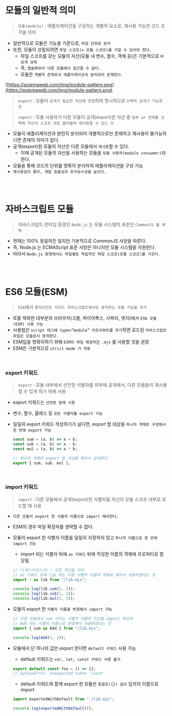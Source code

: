 # 모듈의 일반적 의미

> `모듈(module)` : 애플리케이션을 구성하는 개별적 요소로, 재사용 가능한 코드 조각을 의미

- 일반적으로 모듈은 기능을 기준으로, `파일 단위로 분리`
- 또한, 모듈이 성립되려면 `파일 스코프(= 모듈 스코프)를 가질 수 있어야 한다.`
  - 파일 스코프를 갖는 모듈의 자산(모듈 내 변수, 함수, 객체 등)은 기본적으로 `비공개 상태`
  - 즉, `캡슐화되어 다른 모듈에서 접근할 수 없다.`
  - 모듈은 `개별적 존재로서 애플리케이션과 분리되어 존재한다.`

![https://poiemaweb.com/img/module-pattern.png](https://poiemaweb.com/img/module-pattern.png)

> `export` : 모듈이 `공개가 필요한 자산에 한정`하여 명시적으로 `선택적 공개가 가능한 것`

> `import` : 모듈 사용자가 다른 모듈이 공개(export)한 자산 중 `일부 or 전체를 선택해 자신의 스코프 내로 불러들여 재사용할 수 있는 것`

- 모듈이 애플리케이션과 완전히 분리되어 개별적으로만 존재하고 재사용이 불가능하다면 존재의 의미가 없다.
- 공개(export)된 모듈의 자산은 다른 모듈에서 `재사용`할 수 있다.
  - 이때 공개된 모듈의 자산을 사용하는 모듈을 `모듈 사용자(module consumer)`라 한다.
- 모듈을 통해 코드의 단위를 명확히 분리하여 애플리케이션을 구성 가능
- `재사용성이 좋아, 개발 효율성과 유지보수성을 높인다.`

<br />
<br />

# 자바스크립트 모듈

> 자바스크립트 런타임 환경인 `Node.js` 는 모듈 시스템의 표준인 `CommonJS 를 채택`

- 현재는 100% 동일하진 않지만 기본적으로 CommonJS 사양을 따른다.
- 즉, Node.js 는 ECMAScript 표준 사양은 아니지만 모듈 시스템을 지원한다.
- 따라서 `Node.js 환경에서는 파일별로 독립적인 파일 스코프(모듈 스코프)를 가진다.`

<br />
<br />

# ES6 모듈(ESM)

> `ES6`에서 `클라이언트 사이드 자바스크립트에서도 동작하는 모듈 기능을 추가`

- IE를 제외한 대부분의 브라우저(크롬, 파이어폭스, 사파리, 엣지)에서 `ES6 모듈(ESM) 사용 가능`
- 사용법은 `script 태그에 type=”module” 어트리뷰트를 추가`하면 로드된 `자바스크립트 파일은 모듈로서 동작한다.`
- ESM임을 명확히하기 위해 `ESM의 파일 확장자`는 `.mjs` 를 사용할 것을 권장
- ESM은 기본적으로 `strict mode 가 적용`

<br />

### export 키워드

> `export` : 모듈 내부에서 선언한 식별자를 외부에 공개해서, 다른 모듈들이 재사용할 수 있게 하기 위해 사용

- export 키워드는 `선언문 앞에 사용`
- 변수, 함수, 클래스 등 `모든 식별자를 export 가능`
- 일일히 export 키워드 작성하기가 싫다면, export 할 대상을 `하나의 객체로 구성해서 한 번에 export 가능`

  ```jsx
  const sum = (a, b) => a + b;
  const sub = (a, b) => a - b;
  const mul = (a, b) => a * b;

  // 하나의 객체로 export 할 자산을 묶어서 공개한다.
  export { sum, sub, mul };
  ```

<br />

### import 키워드

> `import` : 다른 모듈에서 공개(export)한 식별자를 자신의 모듈 스코프 내부로 로드할 때 사용

- `다른 모듈이 export 한 식별자 이름으로 import 해야한다.`
- ESM의 경우 파일 확장자를 생략할 수 없다.
- 모듈이 export 한 식별자 이름을 일일히 지정하지 않고 `하나의 이름으로 한 번에 import 가능`

  - import 되는 식별자 뒤에 `as 키워드` 뒤에 작성한 이름의 객체에 프로퍼티로 할당됨

  ```jsx
  // *(에스터리스크) : 모든 자산을 의미
  // as 키워드 뒤에 lib 라는 다른 식별자 이름의 객체로 묶어서 사용하겠다는 것
  import * as lib from "/lib.mjs";

  console.log(lib.sum(1, 2));
  console.log(lib.sub(1, 2));
  console.log(lib.mul(1, 2));
  ```

- 모듈이 export 한 `식별자 이름을 변경해서 import 가능`

  ```jsx
  // 다른 모듈에서 sum 이라는 식별자 이름의 자산을 import 해오되
  // Add 라는 식별자 이름으로 변경해서 사용하겠다는 것
  import { sum as Add } from "/lib.mjs";

  console.log(Add(1, 2));
  ```

- 모듈에서 단 하나의 값만 export 한다면 `default 키워드` 사용 가능

  - default 키워드는 `var, let, const 키워드 사용 불가`

  ```jsx
  export default const foo = () => {};
  // SyntaxError: Unexpected token 'const'
  ```

  - default 키워드와 함께 export 한 모듈은 `중괄호({}) 없이` 임의의 이름으로 import

  ```jsx
  import exportedWithDefault from "./lib.mjs";

  console.log(exportedWithDefault());
  ```